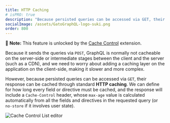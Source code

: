 ```yaml
---
title: HTTP Caching
# isPRO: true
description: "Because persisted queries can be accessed via GET, their response can be cached through standard HTTP caching."
socialImage: /assets/GatoGraphQL-logo-suki.png
order: 800
---
```


📣 **Note:** This feature is unlocked by the [Cache Control](../../../extensions/cache-control/) extension.

Because it sends the queries via `POST`, GraphQL is normally not cacheable on the server-side or intermediate stages between the client and the server (such as a CDN), and we need to worry about adding a caching layer on the application on the client-side, making it slower and more complex.

However, because persisted queries can be accessed via `GET`, their response can be cached through standard **HTTP caching**. We can define for how long every field or directive must be cached, and the response will include a `Cache-Control` header, whose `max-age` value is calculated automatically from all the fields and directives in the requested query (or `no-store` if it involves user state).

![Cache Control List editor](/assets/extensions/upstream-pro/cache-control-list.png "Cache Control List editor")
